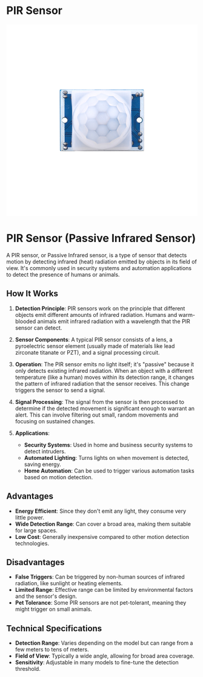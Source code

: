 # PIR Sensor

![pirsensor](../kz-0068/imgs/pir-sensor.jpg)

## 
# PIR Sensor (Passive Infrared Sensor)

A PIR sensor, or Passive Infrared sensor, is a type of sensor that detects motion by detecting infrared (heat) radiation emitted by objects in its field of view. It's commonly used in security systems and automation applications to detect the presence of humans or animals.

## How It Works

1. **Detection Principle**: PIR sensors work on the principle that different objects emit different amounts of infrared radiation. Humans and warm-blooded animals emit infrared radiation with a wavelength that the PIR sensor can detect.

2. **Sensor Components**: A typical PIR sensor consists of a lens, a pyroelectric sensor element (usually made of materials like lead zirconate titanate or PZT), and a signal processing circuit.

3. **Operation**: The PIR sensor emits no light itself; it's "passive" because it only detects existing infrared radiation. When an object with a different temperature (like a human) moves within its detection range, it changes the pattern of infrared radiation that the sensor receives. This change triggers the sensor to send a signal.

4. **Signal Processing**: The signal from the sensor is then processed to determine if the detected movement is significant enough to warrant an alert. This can involve filtering out small, random movements and focusing on sustained changes.

5. **Applications**:
   - **Security Systems**: Used in home and business security systems to detect intruders.
   - **Automated Lighting**: Turns lights on when movement is detected, saving energy.
   - **Home Automation**: Can be used to trigger various automation tasks based on motion detection.

## Advantages

- **Energy Efficient**: Since they don't emit any light, they consume very little power.
- **Wide Detection Range**: Can cover a broad area, making them suitable for large spaces.
- **Low Cost**: Generally inexpensive compared to other motion detection technologies.

## Disadvantages

- **False Triggers**: Can be triggered by non-human sources of infrared radiation, like sunlight or heating elements.
- **Limited Range**: Effective range can be limited by environmental factors and the sensor's design.
- **Pet Tolerance**: Some PIR sensors are not pet-tolerant, meaning they might trigger on small animals.

## Technical Specifications

- **Detection Range**: Varies depending on the model but can range from a few meters to tens of meters.
- **Field of View**: Typically a wide angle, allowing for broad area coverage.
- **Sensitivity**: Adjustable in many models to fine-tune the detection threshold.
